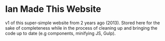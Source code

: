 # Ian Made This Website

v1 of this super-simple website from 2 years ago (2013). Stored here for the sake of completeness while in the process of cleaning up and bringing the code up to date (e.g components, minifying JS, Gulp).
